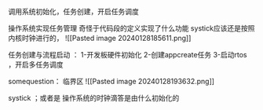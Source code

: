 调用系统初始化，任务创建，开启任务调度

操作系统实现任务管理 
奇怪于代码段的定义实现了什么功能 
systick应该还是按照内核时钟进行的，
![[Pasted image 20240128185611.png]]

任务创建与流程启动 ：
1-开发板硬件初始化 
2-创建appcreate任务
3-启动rtos ，开启多任务调度

somequestion：
临界区
![[Pasted image 20240128193632.png]]

systick ；或者是 操作系统的时钟滴答是由什么初始化的 
